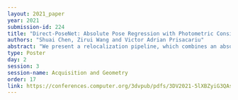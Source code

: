 ```yaml
---
layout: 2021_paper
year: 2021
submission-id: 224
title: "Direct-PoseNet: Absolute Pose Regression with Photometric Consistency"
authors: "Shuai Chen, Zirui Wang and Victor Adrian Prisacariu"
abstract: "We present a relocalization pipeline, which combines an absolute pose regression (APR) network with a novel view synthesis based direct matching module, offering superior accuracy while maintaining low inference time. Our contribution is twofold: i) we design a direct matching module that supplies a photometric supervision signal to refine the pose regression network via differentiable rendering; ii) we show that our method can easily cope with additional unlabeled data without the need for external supervision such as traditional visual odometry or pose graph optimization. As a result, our method achieves state-of-the-art performance among all other single-image APR methods on the 7-Scenes benchmark and the LLFF dataset."
type: Poster
day: 2
session: 3
session-name: Acquisition and Geometry
order: 17
link: https://conferences.computer.org/3dvpub/pdfs/3DV2021-5lXBZyiG3QAsRBKXHIjqU8/268800b175/268800b175.pdf
---
```


